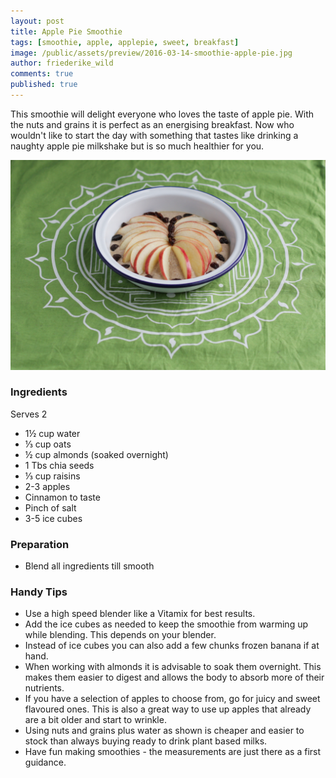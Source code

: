 ```yaml
---
layout: post
title: Apple Pie Smoothie
tags: [smoothie, apple, applepie, sweet, breakfast]
image: /public/assets/preview/2016-03-14-smoothie-apple-pie.jpg
author: friederike_wild
comments: true
published: true
---
```


This smoothie will delight everyone who loves the taste of apple pie. With the nuts and grains it is perfect as an energising breakfast. Now who wouldn't like to start the day with something that tastes like drinking a naughty apple pie milkshake but is so much healthier for you.

<!--more-->

![Apple Pie Smoothie](/public/assets/2016-03-14-smoothie-apple-pie.jpg "Apple Pie Smoothie")

### Ingredients

Serves 2

* 1½ cup water
* ⅓ cup oats
* ½ cup almonds (soaked overnight)
* 1 Tbs chia seeds
* ⅓ cup raisins
* 2-3 apples 
* Cinnamon to taste
* Pinch of salt
* 3-5 ice cubes


### Preparation


* Blend all ingredients till smooth 

### Handy Tips

* Use a high speed blender like a Vitamix for best results.
* Add the ice cubes as needed to keep the smoothie from warming up while blending. This depends on your blender. 
* Instead of ice cubes you can also add a few chunks frozen banana if at hand.
* When working with almonds it is advisable to soak them overnight. This makes them easier to digest and allows the body to absorb more of their nutrients.
* If you have a selection of apples to choose from, go for juicy and sweet flavoured ones. This is also a great way to use up apples that already are a bit older and start to wrinkle.
* Using nuts and grains plus water as shown is cheaper and easier to stock than always buying ready to drink plant based milks.
* Have fun making smoothies - the measurements are just there as a first guidance.
